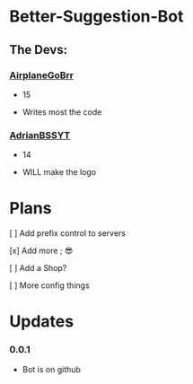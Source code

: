 # Better-Suggestion-Bot

## The Devs:

### [AirplaneGoBrr](https://github.com/AirplaneGoBrr)

- 15

- Writes most the code

### [AdrianBSSYT](https://github.com/AdrianBSSYT)

- 14

- WILL make the logo


# Plans

[ ] Add prefix control to servers

[x] Add more ; 😎 

[ ] Add a Shop?

[ ] More config things


# Updates

### 0.0.1

- Bot is on github